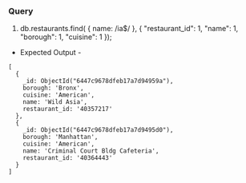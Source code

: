 ### Query

1.  db.restaurants.find( { name: /ia$/ }, { "restaurant_id": 1, "name": 1, "borough": 1, "cuisine": 1 });

- Expected Output -

```
[
  {
    _id: ObjectId("6447c9678dfeb17a7d94959a"),
    borough: 'Bronx',
    cuisine: 'American',
    name: 'Wild Asia',
    restaurant_id: '40357217'
  },
  {
    _id: ObjectId("6447c9678dfeb17a7d9495d0"),
    borough: 'Manhattan',
    cuisine: 'American',
    name: 'Criminal Court Bldg Cafeteria',
    restaurant_id: '40364443'
  }
]
```
